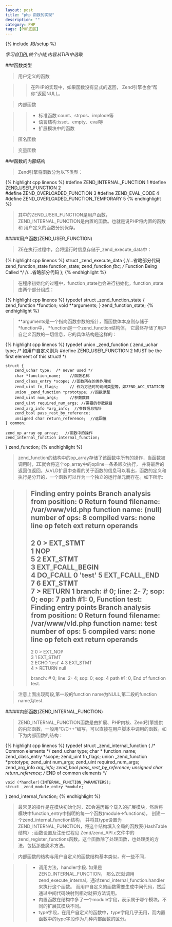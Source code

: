 ```yaml
---
layout: post
title: "php 函数的实现"
description: ""
category: PHP
tags: [PHP底层]
---
```

{% include JB/setup %}

*学习自[TIPI](http://www.php-internals.com/book/),做个小结,内容从TIPI中选取*

###函数类型

>用户定义的函数

>>在PHP的实现中，如果函数没有显式的返回， Zend引擎也会“帮你“返回NULL。

>内部函数

>>* 标准函数:count、strpos、implode等
>>* 语言结构:isset、empty、eval等
>>* 扩展模块中的函数

>匿名函数

>变量函数

###函数的内部结构

>Zend引擎将函数分为以下类型：

{% highlight cpp linenos %}
#define ZEND_INTERNAL_FUNCTION              1
#define ZEND_USER_FUNCTION                  2  
#define ZEND_OVERLOADED_FUNCTION            3
#define ZEND_EVAL_CODE                      4
#define ZEND_OVERLOADED_FUNCTION_TEMPORARY  5
{% endhighlight %}

>其中的ZEND_USER_FUNCTION是用户函数，ZEND_INTERNAL_FUNCTION是内置的函数。也就是说PHP将内置的函数和 用户定义的函数分别保存。

#####用户函数\(ZEND_USER_FUNCTION\)

>ZE在执行过程中，会将运行时信息存储于_zend_execute_data中：

{% highlight cpp linenos %}
struct _zend_execute_data {
    //...省略部分代码
    zend_function_state function_state;
    zend_function *fbc; /* Function Being Called */
    //...省略部分代码
};
{% endhighlight %}

>在程序初始化的过程中，function_state也会进行初始化，function_state由两个部分组成：

{% highlight cpp linenos %}
typedef struct _zend_function_state {
    zend_function *function;
    void **arguments;
} zend_function_state;
{% endhighlight %}

>\*\*arguments是一个指向函数参数的指针，而函数体本身则存储于\*function中， \*function是一个zend_function结构体， 它最终存储了用户自定义函数的一切信息，它的具体结构是这样的：

{% highlight cpp linenos %}
typedef union _zend_function {
    zend_uchar type;    /* 如用户自定义则为 #define ZEND_USER_FUNCTION 2
                            MUST be the first element of this struct! */
 
    struct {
        zend_uchar type;  /* never used */
        char *function_name;    //函数名称
        zend_class_entry *scope; //函数所在的类作用域
        zend_uint fn_flags;     // 作为方法时的访问类型等，如ZEND_ACC_STATIC等  
        union _zend_function *prototype; //函数原型
        zend_uint num_args;     //参数数目
        zend_uint required_num_args; //需要的参数数目
        zend_arg_info *arg_info;  //参数信息指针
        zend_bool pass_rest_by_reference;
        unsigned char return_reference;  //返回值 
    } common;
 
    zend_op_array op_array;   //函数中的操作
    zend_internal_function internal_function;  
} zend_function;
{% endhighlight %}

>zend_function的结构中的op_array存储了该函数中所有的操作，当函数被调用时，ZE就会将这个op_array中的opline一条条顺次执行， 并将最后的返回值返回。从VLD扩展中查看的关于函数的信息可以看出，函数的定义和执行是分开的，一个函数可以作为一个独立的运行单元而存在。如下所示:

>>Finding entry points
>>Branch analysis from position: 0
>>Return found
>>filename:       /var/www/vld.php
>>function name:  (null)
>>number of ops:  8
>>compiled vars:  none
>>line       op                           fetch          ext  return  operands
>>---------------------------------------------------------------------------------
>>   2     0  \>   EXT_STMT                                                 
>>         1      NOP                                                      
>>   5     2      EXT_STMT                                                 
>>         3      EXT_FCALL_BEGIN                                          
>>         4      DO_FCALL                                      0          'test'
>>         5      EXT_FCALL_END                                            
>>   7     6      EXT_STMT                                                 
>>         7    \> RETURN                                                   1
>>branch: \#  0; line:     2-    7; sop:     0; eop:     7
>>path \#1: 0, 
>>Function test:
>>Finding entry points
>>Branch analysis from position: 0
>>Return found
>>filename:       /var/www/vld.php
>>function name:  test
>>number of ops:  5
>>compiled vars:  none
>>line       op                           fetch          ext  return  operands
>>---------------------------------------------------------------------------------
>>   2     0  >   EXT_NOP                                                  
>>   3     1      EXT_STMT                                                 
>>         2      ECHO                                                     'test'
>>   4     3      EXT_STMT                                                 
>>         4    > RETURN                                                   null
>>
>>branch: \#  0; line:     2-    4; sop:     0; eop:     4
>>path \#1: 0, 
>>End of function test.

>注意上面出现两段,第一段的function name为NULL,第二段的function name为test.

#####内部函数\(ZEND_INTERNAL_FUNCTION\)

>ZEND_INTERNAL_FUNCTION函数是由扩展、PHP内核、Zend引擎提供的内部函数，一般用“C/C++”编写，可以直接在用户脚本中调用的函数。如下为内部函数的结构：

{% highlight cpp linenos %}
typedef struct _zend_internal_function {
    /* Common elements */
    zend_uchar type;
    char * function_name;
    zend_class_entry *scope;
    zend_uint fn_flags;
    union _zend_function *prototype;
    zend_uint num_args;
    zend_uint required_num_args;
    zend_arg_info *arg_info;
    zend_bool pass_rest_by_reference;
    unsigned char return_reference;
    /* END of common elements */
 
    void (*handler)(INTERNAL_FUNCTION_PARAMETERS);
    struct _zend_module_entry *module;
} zend_internal_function;
{% endhighlight %}

>最常见的操作是在模块初始化时，ZE会遍历每个载入的扩展模块，然后将模块中function_entry中指明的每一个函数(module->functions)， 创建一个zend_internal_function结构， 并将其type设置为ZEND_INTERNAL_FUNCTION，将这个结构填入全局的函数表(HashTable结构）; 函数设置及注册过程见 Zend/zend_API.c文件中的 zend_register_functions函数。这个函数除了处理函数，也处理类的方法，包括那些魔术方法。

>内部函数的结构与用户自定义的函数结构基本类似，有一些不同，

>>* 调用方法，handler字段. 如果是ZEND_INTERNAL_FUNCTION， 那么ZE就调用zend_execute_internal，通过zend_internal_function.handler来执行这个函数。 而用户自定义的函数需要生成中间代码，然后通过中间代码映射到相对就把方法调用。
>>* 内置函数在结构中多了一个module字段，表示属于哪个模块。不同的扩展其模块不同。
>>* type字段，在用户自定义的函数中，type字段几乎无用，而内置函数中的type字段作为几种内部函数的区分。